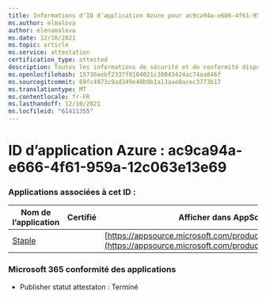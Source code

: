 ```yaml
---
title: Informations d’ID d’application Azure pour ac9ca94a-e666-4f61-959a-12c063e13e69
ms.author: elmalova
author: elenamalova
ms.date: 12/10/2021
ms.topic: article
ms.service: attestation
certification_type: attested
description: Toutes les informations de sécurité et de conformité disponibles pour ac9ca94a-e666-4f61-959a-12c063e13e69.
ms.openlocfilehash: 15730aebf2337f0104021c30843424ac74aa846f
ms.sourcegitcommit: 69fc4973c9ad349e40b9b1a13aae8acec3773b17
ms.translationtype: MT
ms.contentlocale: fr-FR
ms.lasthandoff: 12/10/2021
ms.locfileid: "61411355"
---
```

# <a name="azure-app-id-ac9ca94a-e666-4f61-959a-12c063e13e69"></a>ID d’application Azure : ac9ca94a-e666-4f61-959a-12c063e13e69


### <a name="apps-associated-with-this-id"></a>Applications associées à cet ID :
| **Nom de l’application** | **Certifié** | **Afficher dans AppSource** |
|--------------|---------------|-----------------------|
| [Staple](https://docs.microsoft.com/microsoft-365-app-certification/forward/WA200003281) |  | [https://appsource.microsoft.com/product/office/WA200003281](https://appsource.microsoft.com/product/office/WA200003281) |

### <a name="microsoft-365-app-compliance-status"></a>Microsoft 365 conformité des applications
- Publisher statut attestaton : Terminé

